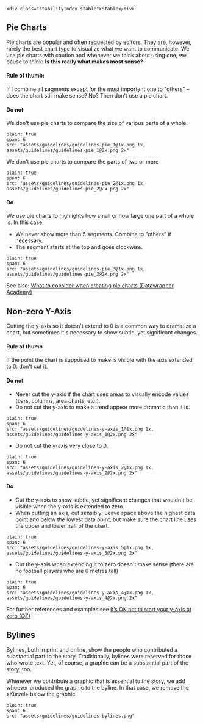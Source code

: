 ```html|span-1,no-source,plain
<div class="stabilityIndex stable">Stable</div>
```

## Pie Charts
Pie charts are popular and often requested by editors. They are, however, rarely the best chart type to visualize what we want to communicate. We use pie charts with caution and whenever we think about using one, we pause to think: **Is this really what makes most sense?**

#### Rule of thumb:
If I combine all segments except for the most important one to "others" – does the chart still make sense?
No? Then don't use a pie chart.

#### Do not

We don't use pie charts to compare the size of various parts of a whole.

```image
plain: true
span: 6
src: "assets/guidelines/guidelines-pie_1@1x.png 1x, assets/guidelines/guidelines-pie_1@2x.png 2x"
```

We don't use pie charts to compare the parts of two or more

```image
plain: true
span: 6
src: "assets/guidelines/guidelines-pie_2@1x.png 1x, assets/guidelines/guidelines-pie_2@2x.png 2x"
```

#### Do

We use pie charts to highlights how small or how large one part of a whole is.
In this case:
- We never show more than 5 segments. Combine to "others" if necessary.
- The segment starts at the top and goes clockwise.

```image
plain: true
span: 6
src: "assets/guidelines/guidelines-pie_3@1x.png 1x, assets/guidelines/guidelines-pie_3@2x.png 2x"
```

See also: [What to consider when creating pie charts (Datawrapper Academy)](https://academy.datawrapper.de/article/127-what-to-consider-when-creating-a-pie-chart)

## Non-zero Y-Axis

Cutting the y-axis so it doesn't extend to 0 is a common way to dramatize a chart, but sometimes it's necessary to show subtle, yet significant changes.

#### Rule of thumb

If the point the chart is supposed to make is visible with the axis extended to 0: don't cut it.

#### Do not

- Never cut the y-axis if the chart uses areas to visually encode values (bars, columns, area charts, etc.).
- Do not cut the y-axis to make a trend appear more dramatic than it is.

```image
plain: true
span: 6
src: "assets/guidelines/guidelines-y-axis_1@1x.png 1x, assets/guidelines/guidelines-y-axis_1@2x.png 2x"
```

- Do not cut the y-axis very close to 0.

```image
plain: true
span: 6
src: "assets/guidelines/guidelines-y-axis_2@1x.png 1x, assets/guidelines/guidelines-y-axis_2@2x.png 2x"
```

#### Do

- Cut the y-axis to show subtle, yet significant changes that wouldn't be visible when the y-axis is extended to zero.
- When cutting an axis, cut sensibly: Leave space above the highest data point and below the lowest data point, but make sure the chart line uses the upper and lower half of the chart.

```image
plain: true
span: 6
src: "assets/guidelines/guidelines-y-axis_5@1x.png 1x, assets/guidelines/guidelines-y-axis_5@2x.png 2x"
```

- Cut the y-axis when extending it to zero doesn't make sense (there are no football players who are 0 metres tall)

```image
plain: true
span: 6
src: "assets/guidelines/guidelines-y-axis_4@1x.png 1x, assets/guidelines/guidelines-y-axis_4@2x.png 2x"
```

For further references and examples see [It’s OK not to start your y-axis at zero (QZ)](https://qz.com/418083/its-ok-not-to-start-your-y-axis-at-zero/)

## Bylines
Bylines, both in print and online, show the people who contributed a substantial part to the story. Traditionally, bylines were reserved for those who wrote text. Yet, of course, a graphic can be a substantial part of the story, too.

Whenever we contribute a graphic that is essential to the story, we add whoever produced the graphic to the byline. In that case, we remove the «Kürzel» below the graphic.


```image
plain: true
span: 6
src: "assets/guidelines/guidelines-bylines.png"
```

